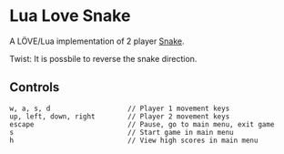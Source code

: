 # Lua Love Snake

A LÖVE/Lua implementation of 2 player [Snake](https://en.wikipedia.org/wiki/Snake_(video_game)).

Twist: It is possbile to reverse the snake direction.

## Controls

```
w, a, s, d                   // Player 1 movement keys
up, left, down, right        // Player 2 movement keys
escape                       // Pause, go to main menu, exit game
s                            // Start game in main menu
h                            // View high scores in main menu
```
